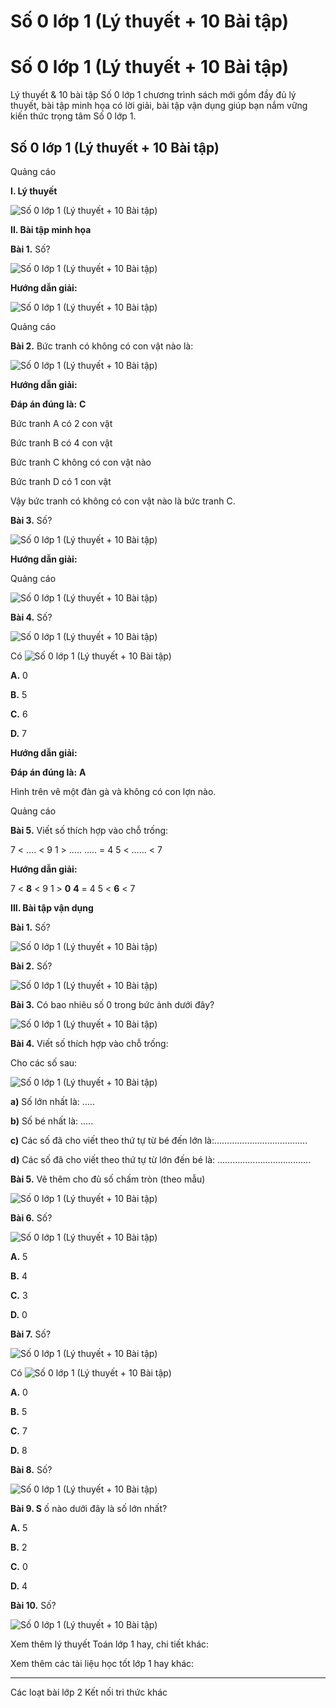 # Số 0 lớp 1 (Lý thuyết + 10 Bài tập)

# Số 0 lớp 1 (Lý thuyết + 10 Bài tập)

Lý thuyết & 10 bài tập Số 0 lớp 1 chương trình sách mới gồm đầy đủ lý thuyết, bài tập minh họa có lời giải, bài tập vận dụng giúp bạn nắm vững kiến thức trọng tâm Số 0 lớp 1.

## Số 0 lớp 1 (Lý thuyết + 10 Bài tập)

Quảng cáo

**I. Lý thuyết**

![Số 0 lớp 1 \(Lý thuyết + 10 Bài tập\)](https://www.vietjack.com/toan-1-ket-noi/images/ly-thuyet-so-0.PNG)

**II. Bài tập minh họa**

**Bài 1.** Số?

![Số 0 lớp 1 \(Lý thuyết + 10 Bài tập\)](https://www.vietjack.com/toan-1-ket-noi/images/ly-thuyet-so-0-1.PNG)

**Hướng dẫn giải:**

![Số 0 lớp 1 \(Lý thuyết + 10 Bài tập\)](https://www.vietjack.com/toan-1-ket-noi/images/ly-thuyet-so-0-2.PNG)

Quảng cáo

**Bài 2.** Bức tranh có không có con vật nào là:

![Số 0 lớp 1 \(Lý thuyết + 10 Bài tập\)](https://www.vietjack.com/toan-1-ket-noi/images/ly-thuyet-so-0-3.PNG)

**Hướng dẫn giải:**

**Đáp án đúng là:** **C**

Bức tranh A có 2 con vật

Bức tranh B có 4 con vật

Bức tranh C không có con vật nào

Bức tranh D có 1 con vật 

Vậy bức tranh có không có con vật nào là bức tranh C.

**Bài 3.** Số?

![Số 0 lớp 1 \(Lý thuyết + 10 Bài tập\)](https://www.vietjack.com/toan-1-ket-noi/images/ly-thuyet-so-0-4.PNG)

**Hướng dẫn giải:**

Quảng cáo

![Số 0 lớp 1 \(Lý thuyết + 10 Bài tập\)](https://www.vietjack.com/toan-1-ket-noi/images/ly-thuyet-so-0-5.PNG)

**Bài 4.** Số?

![Số 0 lớp 1 \(Lý thuyết + 10 Bài tập\)](https://www.vietjack.com/toan-1-ket-noi/images/ly-thuyet-so-0-6.PNG)

Có ![Số 0 lớp 1 \(Lý thuyết + 10 Bài tập\)](https://www.vietjack.com/toan-1-ket-noi/images/ly-thuyet-so-0-7.PNG)

**A.** 0

**B.** 5

**C.** 6

**D.** 7

**Hướng dẫn giải:**

**Đáp án đúng là:** **A**

Hình trên vẽ một đàn gà và không có con lợn nào.

Quảng cáo

**Bài 5.** Viết số thích hợp vào chỗ trống:

7 < …. < 9 1 > ….. ….. = 4 5 < …… < 7 

**Hướng dẫn giải:**

7 < **8** < 9 1 > **0** **4** = 4 5 < **6** < 7 

**III. Bài tập vận dụng**

**Bài 1.** Số?

![Số 0 lớp 1 \(Lý thuyết + 10 Bài tập\)](https://www.vietjack.com/toan-1-ket-noi/images/ly-thuyet-so-0-8.PNG)

**Bài 2.** Số?

![Số 0 lớp 1 \(Lý thuyết + 10 Bài tập\)](https://www.vietjack.com/toan-1-ket-noi/images/ly-thuyet-so-0-9.PNG)

**Bài 3.** Có bao nhiêu số 0 trong bức ảnh dưới đây?

![Số 0 lớp 1 \(Lý thuyết + 10 Bài tập\)](https://www.vietjack.com/toan-1-ket-noi/images/ly-thuyet-so-0-10.PNG)

**Bài 4.** Viết số thích hợp vào chỗ trống:

Cho các số sau: 

![Số 0 lớp 1 \(Lý thuyết + 10 Bài tập\)](https://www.vietjack.com/toan-1-ket-noi/images/ly-thuyet-so-0-11.PNG)

**a)** Số lớn nhất là: ….. 

**b)** Số bé nhất là: ….. 

**c)** Các số đã cho viết theo thứ tự từ bé đến lớn là:……………………………….

**d)** Các số đã cho viết theo thứ tự từ lớn đến bé là: ……………………………….

**Bài 5.** Vẽ thêm cho đủ số chấm tròn (theo mẫu)

![Số 0 lớp 1 \(Lý thuyết + 10 Bài tập\)](https://www.vietjack.com/toan-1-ket-noi/images/ly-thuyet-so-0-12.PNG)

**Bài 6.** Số?

![Số 0 lớp 1 \(Lý thuyết + 10 Bài tập\)](https://www.vietjack.com/toan-1-ket-noi/images/ly-thuyet-so-0-13.PNG)

**A.** 5

**B.** 4

**C.** 3

**D.** 0

**Bài 7.** Số?

![Số 0 lớp 1 \(Lý thuyết + 10 Bài tập\)](https://www.vietjack.com/toan-1-ket-noi/images/ly-thuyet-so-0-14.PNG)

Có ![Số 0 lớp 1 \(Lý thuyết + 10 Bài tập\)](https://www.vietjack.com/toan-1-ket-noi/images/ly-thuyet-so-0-15.PNG)

**A.** 0

**B.** 5

**C.** 7

**D.** 8

**Bài 8.** Số?

![Số 0 lớp 1 \(Lý thuyết + 10 Bài tập\)](https://www.vietjack.com/toan-1-ket-noi/images/ly-thuyet-so-0-16.PNG)

**Bài 9. S** ố nào dưới đây là số lớn nhất?

**A.** 5

**B.** 2 

**C.** 0 

**D.** 4

**Bài 10.** Số?

![Số 0 lớp 1 \(Lý thuyết + 10 Bài tập\)](https://www.vietjack.com/toan-1-ket-noi/images/ly-thuyet-so-0-17.PNG)

Xem thêm lý thuyết Toán lớp 1 hay, chi tiết khác:

Xem thêm các tài liệu học tốt lớp 1 hay khác:

* * *

Các loạt bài lớp 2 Kết nối tri thức khác
